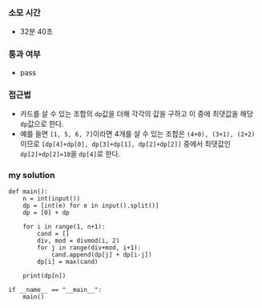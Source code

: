 ### 소모 시간
- 32분 40초

### 통과 여부
- pass

### 접근법
- 카드를 살 수 있는 조합의 `dp`값을 더해 각각의 값을 구하고 이 중에 최댓값을 해당 `dp`값으로 한다.
- 예를 들면 `[1, 5, 6, 7]`이라면 4개를 살 수 있는 조합은 `(4+0), (3+1), (2+2)`이므로 `[dp[4]+dp[0], dp[3]+dp[1], dp[2]+dp[2]]` 중에서 최댓값인 `dp[2]+dp[2]=10`을 `dp[4]`로 한다.

### my solution
```
def main():
    n = int(input())
    dp = [int(e) for e in input().split()]
    dp = [0] + dp

    for i in range(1, n+1):
        cand = []
        div, mod = divmod(i, 2)
        for j in range(div+mod, i+1):
            cand.append(dp[j] + dp[i-j])
        dp[i] = max(cand)

    print(dp[n])
    
if __name__ == "__main__":
    main()
```